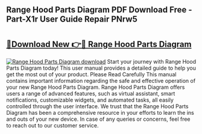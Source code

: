 ## Range Hood Parts Diagram PDF Download Free - Part-X1r User Guide Repair PNrw5

# <h2><a href="http://dfp8mze.blite.top/?on=Range+Hood+Parts+Diagram">🔗Download New 👉🔴 Range Hood Parts Diagram</a></h2>

[![Range Hood Parts Diagram download](https://i.imgur.com/lujVjoI.png)](http://dfp8mze.blite.top/?on=Range+Hood+Parts+Diagram)
Start your journey with Range Hood Parts Diagram today! This user manual provides a detailed guide to help you get the most out of your product. Please Read Carefully This manual contains important information regarding the safe and effective operation of your new Range Hood Parts Diagram. Range Hood Parts Diagram offers users a range of advanced features, such as virtual assistant, smart notifications, customizable widgets, and automated tasks, all easily controlled through the user interface. We trust that the Range Hood Parts Diagram has been a comprehensive resource in your efforts to learn the ins and outs of your new device. In case of any queries or concerns, feel free to reach out to our customer service.
